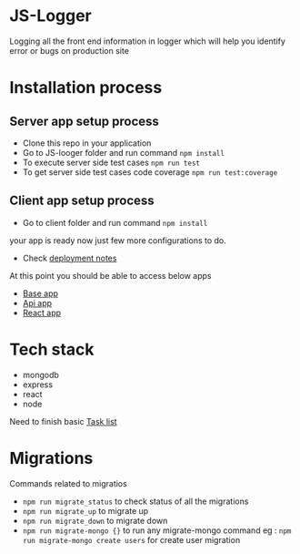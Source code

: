 # JS-Logger
Logging all the front end information in logger which will help you identify error or bugs on production site


# Installation process
## Server app setup process
- Clone this repo in your application
- Go to JS-looger folder and run command `npm install` 
- To execute server side test cases `npm run test`
- To get server side test cases code coverage `npm run test:coverage`

## Client app setup process
- Go to client folder and run command  `npm install`

your app is ready now just few more configurations to do.
- Check [deployment notes](DeploymentNotes.md)

At this point you should be able to access below apps
- [Base app](http://logger.com:3000/)
- [Api app](http://api.logger.com:3000)
- [React app](http://app.logger.com:8080/)

# Tech stack
- mongodb
- express
- react
- node

Need to finish basic [Task list](TASKLIST.md)



# Migrations
Commands related to migratios
- `npm run migrate_status` to check status of all the migrations
- `npm run migrate_up` to migrate up
- `npm run migrate_down` to migrate down
- `npm run migrate-mongo {}` to run any migrate-mongo command 
eg :  `npm run migrate-mongo create users` for create user migration
